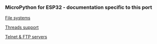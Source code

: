 ### MicroPython for ESP32 - documentation specific to this port


[File systems](https://github.com/loboris/MicroPython_ESP32_psRAM_LoBo/master/MicroPython_BUILD/components/micropython/docs/filesystems.md)

[Threads support](https://github.com/loboris/MicroPython_ESP32_psRAM_LoBo/master/MicroPython_BUILD/components/micropython/docs/thread.md)

[Telnet & FTP servers](https://github.com/loboris/MicroPython_ESP32_psRAM_LoBo/master/MicroPython_BUILD/components/micropython/docs/servers.md)
